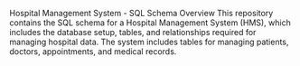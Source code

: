 Hospital Management System - SQL Schema
Overview
This repository contains the SQL schema for a Hospital Management System (HMS), which includes the database setup, tables, and relationships required for managing hospital data. The system includes tables for managing patients, doctors, appointments, and medical records.
